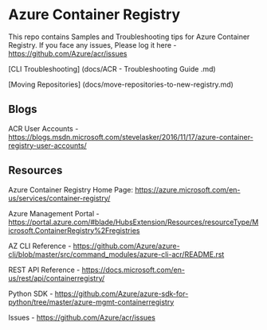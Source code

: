 # Azure Container Registry

This repo contains Samples and Troubleshooting tips for Azure Container Registry. If you face any issues, Please log it here -  https://github.com/Azure/acr/issues


[CLI Troubleshooting] (docs/ACR - Troubleshooting Guide .md)

[Moving Repositories] (docs/move-repositories-to-new-registry.md)

## Blogs
ACR User Accounts - https://blogs.msdn.microsoft.com/stevelasker/2016/11/17/azure-container-registry-user-accounts/


## Resources

Azure Container Registry Home Page: https://azure.microsoft.com/en-us/services/container-registry/

Azure Management Portal - https://portal.azure.com/#blade/HubsExtension/Resources/resourceType/Microsoft.ContainerRegistry%2Fregistries

AZ CLI Reference - https://github.com/Azure/azure-cli/blob/master/src/command_modules/azure-cli-acr/README.rst

REST API Reference -  https://docs.microsoft.com/en-us/rest/api/containerregistry/

Python SDK - https://github.com/Azure/azure-sdk-for-python/tree/master/azure-mgmt-containerregistry

Issues - https://github.com/Azure/acr/issues
